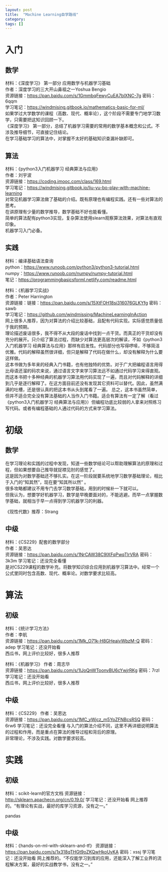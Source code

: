 ```yaml
---
layout: post
title:  "Machine Learning自学路线"
category: 
tags: []
---
```


# 入门

## 数学

材料：《深度学习》 第一部分 应用数学与机器学习基础  
作者：深度学习的三大开山鼻祖之一Yoshua Bengio  
资源链接：https://pan.baidu.com/s/1GmmbqFewyCuEA7blXNC-7g 密码：6qqm  
学习笔记：https://windmising.gitbook.io/mathematics-basic-for-ml/  
如果学过大学数学的课程（高数、现代、概率论），这个阶段不需要专门地学习数学，只需要把这知识回顾一下。  
《深度学习》 第一部分，总结了机器学习需要的常用的数学基本概念和公式。不涉及推导细节，可直接记住结论。  
在学习基础学习的算法中，对掌握不太好的基础知识查漏补缺即可。  

## 算法

材料：《python3入门机器学习 经典算法与应用》   
作者：刘宇波    
资源链接：https://coding.imooc.com/class/169.html   
学习笔记：https://windmising.gitbook.io/liu-yu-bo-play-with-machine-learning   
对常见机器学习算法做了基础的介绍。既有原理也有编程实践。还有一些对算法的思考。  
在讲原理有少量的数学推导，数学基础不好也能看懂。  
简单的算法配有python3实现，复杂算法使用slearn观察算法效果，对算法有直观印象。  
机器学习入门必备。  

## 实践

材料：编译基础语法查询  
python：https://www.runoob.com/python3/python3-tutorial.html  
numpy：https://www.runoob.com/numpy/numpy-tutorial.html  
笔记：https://programmingbasicsforml.netlify.com/readme.html  

材料：《机器学习实战》  
作者：Peter Harrington  
资源链接：链接：https://pan.baidu.com/s/15XtFOH18si316076GLKYfg 密码：sawb   
学习笔记：https://github.com/windmissing/MachineLearningInAction   
网上很多人推荐，因为对算法的介绍比较基础，且配有代码实现。实际感觉质量低于我的预期。   
理论描述废话很多，我不得不从大段的废话中找到一点干货。而真正的干货却没有充分的展开。只介绍了算法过程，而缺少对算法更高层次的解读，不如《python3入门机器学习 经典算法与应用》那样有启发性。代码部分也写得啰嗦，不够简洁优雅。代码的解释虽然很详细，但只是解释了代码在做什么，却没有解释为什么要这样做。  
这本书做为多年来的经典入门书籍，也有他独特的优势。对于广大把编程语言用得比母语还溜的码农来说，通过语言文字来学习算法远不如通过代码学习来得直观。而这本书把十多种经典的机器学习算法用代码实现了一遍，而且对代码解释的详细到几乎是逐行解释了。在这方面目前还没有发现其它资料可以替代。因此，虽然满满的吐槽，还是很认真的把这本书从头到尾看了一遍。
总之，这本书虽然简单，但并不适合完全没有算法基础的人当作入门书籍。适合有算法有一定了解（看过《python3入门机器学习 经典算法与应用》）但编程功底比较弱的人拿来对照练习写代码。或者有编程基础的人通过代码的方式来学习算法。    

<!-- more -->

# 初级

## 数学

在学习理论和实践的过程中发现，知道一些数学结论可以帮助理解算法的原理和过程，但如果想要自己推导就捉襟见肘的感觉了。  
这是因为对数学基础还不够扎实。在这一阶段就要系统地学习数学基础理论，相比于入门的“知其然”，现在要“知其所以然” 。  
很多攻略都建议不用专门去学习数学基础，用到的时候补一下就可以。  
但我认为，想要学好机器学习，数学是早晚要面对的，不能逃避。而早一点掌握数学基础，就相当于早一点得到学习机器学习的利器。   

《现性代数》推荐：Strang

## 中级

材料：《CS229》配套的数学部分  
作者：吴恩达  
资源链接：https://pan.baidu.com/s/1NrCAW38C9lXFqPwqTlrVRA 密码：3k3m
学习笔记：还没完全看懂  
是对CS229课程的数学补充。将数学知识综合应用到机器学习算法中。经常一个公式里同时包含高数、现代、概率论。对数学要求比较高。

# 算法


## 初级

材料：《统计学习方法》  
作者：李航  
资源链接：https://pan.baidu.com/s/1Mk_O71k-H8GHeaivWbzM-Q 密码：adep
学习笔记：还没开始看  
西瓜书，网上评价比较好，很多人推荐 

材料：《机器学习》
作者：周志华  
资源链接：https://pan.baidu.com/s/1lJoQnWToonvBU6cYwjrRKg 密码：7rzl
学习笔记：还没开始看  
西瓜书，网上评价比较好，很多人推荐 

## 中级

材料：《CS229》
作者：吴恩达  
资源链接：https://pan.baidu.com/s/1MC_yWjcz_m5YoZFNBcsRSQ 密码：6rw6
学习笔记：还没完全看懂
与入门的算法介绍不同，这里不再详细说明算法的过程和作用，而是重点在算法的推导过程和背后的原理。  
非常理论，不涉及实践。对数学要求较高。

# 实践

## 初级

材料：scikit-learn的官方文档
资源链接：http://sklearn.apachecn.org/cn/0.19.0/
学习笔记：还没开始看
网上推荐的。“有理论有实战，最好的库学习资源，没有之一。”

pandas

## 中级

材料：《hands-on-ml-with-sklearn-and-tf》
资源链接：https://pan.baidu.com/s/1x318qTHGt9oZKQwHkoUvKA 密码：xssj
学习笔记：还没开始看
网上推荐的。“不仅能学习到库的应用，还能深入了解工业界的流程解决方案，最好的实战教学书，没有之一。”